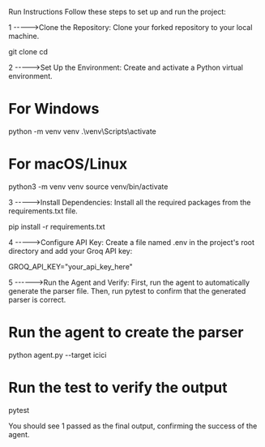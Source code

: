 Run Instructions
Follow these steps to set up and run the project:

1 ----->Clone the Repository:
Clone your forked repository to your local machine.

git clone <your-repository-url>
cd <repository-name>

2 ----->Set Up the Environment:
Create and activate a Python virtual environment.

# For Windows
python -m venv venv
.\venv\Scripts\activate

# For macOS/Linux
python3 -m venv venv
source venv/bin/activate

3 ----->Install Dependencies:
Install all the required packages from the requirements.txt file.

pip install -r requirements.txt

4 ----->Configure API Key:
Create a file named .env in the project's root directory and add your Groq API key:

GROQ_API_KEY="your_api_key_here"

5 ------>Run the Agent and Verify:
First, run the agent to automatically generate the parser file. Then, run pytest to confirm that the generated parser is correct.

# Run the agent to create the parser
python agent.py --target icici

# Run the test to verify the output
pytest

You should see 1 passed as the final output, confirming the success of the agent.

